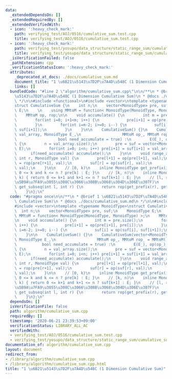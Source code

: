 ```yaml
---
data:
  _extendedDependsOn: []
  _extendedRequiredBy: []
  _extendedVerifiedWith:
  - icon: ':heavy_check_mark:'
    path: verifying_test/AOJ/0516/cumulative_sum.test.cpp
    title: verifying_test/AOJ/0516/cumulative_sum.test.cpp
  - icon: ':heavy_check_mark:'
    path: verifying_test/yosupo/data_structure/static_range_sum/cumulative_sum.test.cpp
    title: verifying_test/yosupo/data_structure/static_range_sum/cumulative_sum.test.cpp
  _isVerificationFailed: false
  _pathExtension: cpp
  _verificationStatusIcon: ':heavy_check_mark:'
  attributes:
    _deprecated_at_docs: ./docs/cumulative_sum.md
    document_title: "1 \u6B21\u5143\u7D2F\u7A4D\u548C (1 Dimension Cumulative Sum)"
    links: []
  bundledCode: "#line 2 \"algorithm/cumulative_sum.cpp\"\n\n/**\n * @brief 1 \u6B21\
    \u5143\u7D2F\u7A4D\u548C (1 Dimension Cumulative Sum)\n * @docs ./docs/cumulative_sum.md\n\
    \ */\n\n#include <functional>\n#include <vector>\ntemplate <typename MonoidType>\n\
    struct CumulativeSum {\n    int n;\n    vector<MonoidType> pre, suf;\n    MonoidType\
    \ E;\n    \n    using MMtoM = function< MonoidType(MonoidType, MonoidType) >;\n\
    \    MMtoM op, rop;\n\n    void accumulate() {\n        int m = pre.size();\n\
    \        for(int i=0; i+1<m; i++) {\n            pre[i+1] = op(pre[i+1], pre[i]);\n\
    \        }\n        for(int i=m-2; i>=0; i--) {\n            suf[i] = op(suf[i],\
    \ suf[i+1]);\n        }\n    }\n\n    CumulativeSum() {}\n    CumulativeSum(vector<MonoidType>\
    \ val_array, MonoidType E_,\n                  MMtoM op_, MMtoM rop_ = MMtoM(),\n\
    \                  bool need_accumulate = true) :\n        E(E_), op(op_), rop(rop_)\
    \ {\n        n = val_array.size();\n        pre = suf = vector<MonoidType>(n+2,\
    \ E);\n        for(int i=0; i<n; i++) pre[i+1] = suf[i+1] = val_array[i];\n  \
    \      if(need_accumulate) accumulate();\n    }\n\n    void range_apply(int l,\
    \ int r, MonoidType val) {\n        pre[l+1] = op(pre[l+1], val);\n        pre[r+1]\
    \ = rop(pre[r+1], val);\n        suf[r] = op(suf[r], val);\n        suf[l] = rop(suf[l],\
    \ val);\n    }\n\n    // [0, k)\n    inline MonoidType get_prefix(int k) { return\
    \ 0 <= k and k <= n ? pre[k] : E; }\n    // [k, n)\n    inline MonoidType get_suffix(int\
    \ k) { return 0 <= k+1 and k+1 <= n ? suf[k+1] : E; }\n    // [l, r) (rop \u304C\
    \u5B9A\u7FA9\u3055\u308C\u3066\u308B\u3068\u304D\u306E\u307F)\n    inline MonoidType\
    \ get_subseq(int l, int r) {\n        return rop(get_prefix(r), get_prefix(l));\n\
    \    }\n};\n"
  code: "#pragma once\n\n/**\n * @brief 1 \u6B21\u5143\u7D2F\u7A4D\u548C (1 Dimension\
    \ Cumulative Sum)\n * @docs ./docs/cumulative_sum.md\n */\n\n#include <functional>\n\
    #include <vector>\ntemplate <typename MonoidType>\nstruct CumulativeSum {\n  \
    \  int n;\n    vector<MonoidType> pre, suf;\n    MonoidType E;\n    \n    using\
    \ MMtoM = function< MonoidType(MonoidType, MonoidType) >;\n    MMtoM op, rop;\n\
    \n    void accumulate() {\n        int m = pre.size();\n        for(int i=0; i+1<m;\
    \ i++) {\n            pre[i+1] = op(pre[i+1], pre[i]);\n        }\n        for(int\
    \ i=m-2; i>=0; i--) {\n            suf[i] = op(suf[i], suf[i+1]);\n        }\n\
    \    }\n\n    CumulativeSum() {}\n    CumulativeSum(vector<MonoidType> val_array,\
    \ MonoidType E_,\n                  MMtoM op_, MMtoM rop_ = MMtoM(),\n       \
    \           bool need_accumulate = true) :\n        E(E_), op(op_), rop(rop_)\
    \ {\n        n = val_array.size();\n        pre = suf = vector<MonoidType>(n+2,\
    \ E);\n        for(int i=0; i<n; i++) pre[i+1] = suf[i+1] = val_array[i];\n  \
    \      if(need_accumulate) accumulate();\n    }\n\n    void range_apply(int l,\
    \ int r, MonoidType val) {\n        pre[l+1] = op(pre[l+1], val);\n        pre[r+1]\
    \ = rop(pre[r+1], val);\n        suf[r] = op(suf[r], val);\n        suf[l] = rop(suf[l],\
    \ val);\n    }\n\n    // [0, k)\n    inline MonoidType get_prefix(int k) { return\
    \ 0 <= k and k <= n ? pre[k] : E; }\n    // [k, n)\n    inline MonoidType get_suffix(int\
    \ k) { return 0 <= k+1 and k+1 <= n ? suf[k+1] : E; }\n    // [l, r) (rop \u304C\
    \u5B9A\u7FA9\u3055\u308C\u3066\u308B\u3068\u304D\u306E\u307F)\n    inline MonoidType\
    \ get_subseq(int l, int r) {\n        return rop(get_prefix(r), get_prefix(l));\n\
    \    }\n};\n"
  dependsOn: []
  isVerificationFile: false
  path: algorithm/cumulative_sum.cpp
  requiredBy: []
  timestamp: '2020-06-21 23:39:53+09:00'
  verificationStatus: LIBRARY_ALL_AC
  verifiedWith:
  - verifying_test/AOJ/0516/cumulative_sum.test.cpp
  - verifying_test/yosupo/data_structure/static_range_sum/cumulative_sum.test.cpp
documentation_of: algorithm/cumulative_sum.cpp
layout: document
redirect_from:
- /library/algorithm/cumulative_sum.cpp
- /library/algorithm/cumulative_sum.cpp.html
title: "1 \u6B21\u5143\u7D2F\u7A4D\u548C (1 Dimension Cumulative Sum)"
---
```

